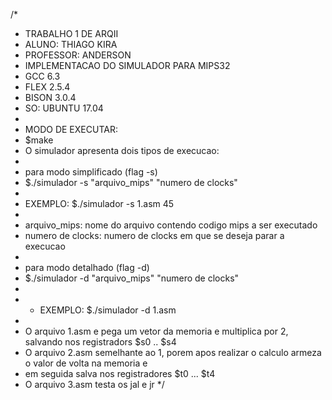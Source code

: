 /*
 * TRABALHO 1 DE ARQII
 * ALUNO: THIAGO KIRA
 * PROFESSOR: ANDERSON
 * IMPLEMENTACAO DO SIMULADOR PARA MIPS32
 * GCC 6.3
 * FLEX 2.5.4
 * BISON 3.0.4
 * SO: UBUNTU 17.04
 *
 * MODO DE EXECUTAR:
 * $make
 * O simulador apresenta dois tipos de execucao:
 *
 * para modo simplificado (flag -s)
 * $./simulador -s "arquivo_mips" "numero de clocks"
 *
 * EXEMPLO: $./simulador -s 1.asm 45
 *
 * arquivo_mips: nome do arquivo contendo codigo mips a ser executado
 * numero de clocks: numero de clocks em que se deseja parar a execucao
 *
 * para modo detalhado (flag -d)
 * $./simulador -d "arquivo_mips" "numero de clocks"
 *
 *  * EXEMPLO: $./simulador -d 1.asm
 *
 * O arquivo 1.asm e pega um vetor da memoria e multiplica por 2, salvando nos registradors $s0 .. $s4
 * O arquivo 2.asm semelhante ao 1, porem apos realizar o calculo armeza o valor de volta na memoria e
 * em seguida salva nos registradores $t0 ... $t4
 * O arquivo 3.asm testa os jal e jr
 */
